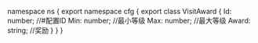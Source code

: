 namespace ns {
	export namespace cfg {
		export class VisitAward {
			Id: number;		//#配置ID
			Min: number;		//最小等级
			Max: number;		//最大等级
			Award: string;		//奖励
		}
	}
}